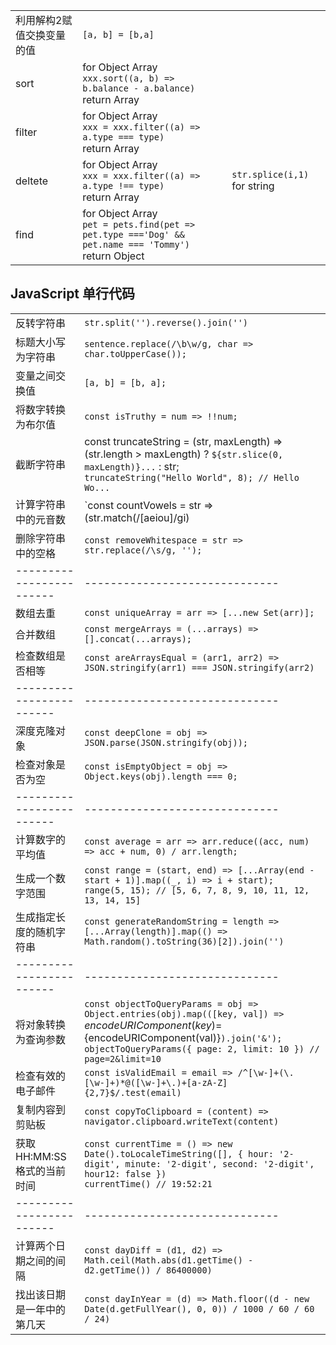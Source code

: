 ||||
|---|---|---|
|利用解构2赋值交换变量的值|`[a, b] = [b,a]`||
|sort|for Object Array<br>`xxx.sort((a, b) => b.balance - a.balance)`<br>return Array||
|filter|for Object Array<br>`xxx = xxx.filter((a) => a.type === type)`<br>return Array||
|deltete|for Object Array<br>`xxx = xxx.filter((a) => a.type !== type)`<br>return Array|`str.splice(i,1)` for string|
|find|for Object Array<br>`pet = pets.find(pet => pet.type ==='Dog' && pet.name === 'Tommy')`<br>return Object||

## JavaScript 单行代码

|||
|---|---|
|反转字符串|`str.split('').reverse().join('')`|
|标题大小写为字符串|`sentence.replace(/\b\w/g, char => char.toUpperCase());`|
|变量之间交换值|`[a, b] = [b, a];`|
|将数字转换为布尔值|`const isTruthy = num => !!num;`|
|截断字符串|const truncateString = (str, maxLength) => (str.length > maxLength) ? `${str.slice(0, maxLength)}...` : str;<br>`truncateString("Hello World", 8); // Hello Wo...`|
|计算字符串中的元音数|`const countVowels = str => (str.match(/[aeiou]/gi) || []).length;`|
|删除字符串中的空格|`const removeWhitespace = str => str.replace(/\s/g, '');`|
|------------------------|------------------------------|
|数组去重|`const uniqueArray = arr => [...new Set(arr)];`|
|合并数组|`const mergeArrays = (...arrays) => [].concat(...arrays);`|
|检查数组是否相等|`const areArraysEqual = (arr1, arr2) => JSON.stringify(arr1) === JSON.stringify(arr2)`|
|------------------------|------------------------------|
|深度克隆对象|`const deepClone = obj => JSON.parse(JSON.stringify(obj));`|
|检查对象是否为空|`const isEmptyObject = obj => Object.keys(obj).length === 0;`|
|------------------------|------------------------------|
|计算数字的平均值|`const average = arr => arr.reduce((acc, num) => acc + num, 0) / arr.length;`|
|生成一个数字范围|`const range = (start, end) => [...Array(end - start + 1)].map((_, i) => i + start);`<br>`range(5, 15); // [5, 6, 7, 8, 9, 10, 11, 12, 13, 14, 15]`|
|生成指定长度的随机字符串|`const generateRandomString = length => [...Array(length)].map(() => Math.random().toString(36)[2]).join('')`|
|------------------------|------------------------------|
|将对象转换为查询参数|`const objectToQueryParams = obj => Object.entries(obj).map(([key, val]) => `${encodeURIComponent(key)}=${encodeURIComponent(val)}`).join('&');`<br>`objectToQueryParams({ page: 2, limit: 10 }) // page=2&limit=10`|
|检查有效的电子邮件|`const isValidEmail = email => /^[\w-]+(\.[\w-]+)*@([\w-]+\.)+[a-zA-Z]{2,7}$/.test(email)`|
|复制内容到剪贴板|`const copyToClipboard = (content) => navigator.clipboard.writeText(content)`|
|获取 HH:MM:SS 格式的当前时间|`const currentTime = () => new Date().toLocaleTimeString([], { hour: '2-digit', minute: '2-digit', second: '2-digit', hour12: false })`<br>`currentTime() // 19:52:21`|
|------------------------|------------------------------|
|计算两个日期之间的间隔|`const dayDiff = (d1, d2) => Math.ceil(Math.abs(d1.getTime() - d2.getTime()) / 86400000)`|
|找出该日期是一年中的第几天|`const dayInYear = (d) => Math.floor((d - new Date(d.getFullYear(), 0, 0)) / 1000 / 60 / 60 / 24)`|


